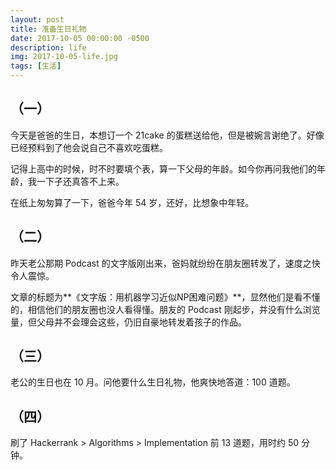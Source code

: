 ```yaml
---
layout: post
title: 准备生日礼物
date: 2017-10-05 00:00:00 -0500
description: life
img: 2017-10-05-life.jpg
tags: [生活]
---
```


## （一）

今天是爸爸的生日，本想订一个 21cake 的蛋糕送给他，但是被婉言谢绝了。好像已经预料到了他会说自己不喜欢吃蛋糕。

记得上高中的时候，时不时要填个表，算一下父母的年龄。如今你再问我他们的年龄，我一下子还真答不上来。

在纸上匆匆算了一下，爸爸今年 54 岁，还好，比想象中年轻。

## （二）

昨天老公那期 Podcast 的文字版刚出来，爸妈就纷纷在朋友圈转发了，速度之快令人震惊。

文章的标题为**《文字版：用机器学习近似NP困难问题》**，显然他们是看不懂的，相信他们的朋友圈也没人看得懂。朋友的 Podcast 刚起步，并没有什么浏览量，但父母并不会理会这些，仍旧自豪地转发着孩子的作品。

## （三）

老公的生日也在 10 月。问他要什么生日礼物，他爽快地答道：100 道题。

## （四）

刷了 Hackerrank > Algorithms > Implementation 前 13 道题，用时约 50 分钟。

